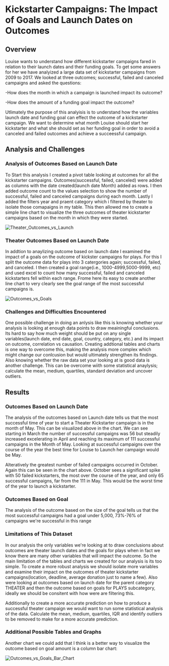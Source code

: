  # Kickstarter Campaigns: The Impact of Goals and Launch Dates on Outcomes
## Overview
Louise wants to understand how different kickstarter campaigns fared in relation to their launch dates and their funding goals. To get some answers for her we have analyized a large data set of kickstarter campaigns from 2009 to 2017. We looked at three outcomes; successful, failed and canceled campaigns and asked the questions:

-How does the month in which a campaign is launched impact its outcome?

-How does the amount of a funding goal impact the outcome?

Utlimately the purpose of this analyisis is to understand how the variables launch date and funding goal can effect the outcome of a kickstarter campaign. We want to determine what month Louise should start her kickstarter and what she should set as her funding goal in order to avoid a canceled and failed outcomes and achieve a succeessful campaign.

## Analysis and Challenges
### Analysis of Outcomes Based on Launch Date

To Start this analysis I created a pivot table looking at outcomes for all the kickstarter campaigns. Outcomes(successful, failed, canceled) were added as columns with the date created(launch date Month) added as rows.  I then added outcome count to the values selection to show the number of successful, failed and canceled campaigns during each month. Lastly I added the filters year and praent category which i filtered by theater to isolate those comapaigns in my table.  This then allowed me to create a simple line chart to visualize the three outcomes of theater kickstarter campaigns based on the month in which they were started.

![Theater_Outcomes_vs_Launch](https://user-images.githubusercontent.com/107006216/174694856-8be84735-1f23-47b5-bf8e-69c918642b14.png)


### Theater Outcomes Based on Launch Date

In addtion to anaylizing outcome based on launch date I examined the impact of a goals on the outcome of kickster campaigns for plays. For this I split the outcome data for plays into 3 catergories again; successful, failed, and canceled.  I then created a goal range(i.e., 1000-4999,5000-9999, etc) and used excel to count how many successful, failed and canceled kickstarters fell within each range. Frome here its easy to create another line chart to very clearly see the goal range of the most successful campaigns is.

![Outcomes_vs_Goals](https://user-images.githubusercontent.com/107006216/174694864-618e25cc-197d-483a-82a2-8162a8785b3a.png)

### Challenges and Difficulties Encountered

One possible challenge in doing an anlysis like this is knowing whether your analysis is looking at enough data points to draw meainingful conclusions.  Its hard to say how much weight should be put on any single variables(launch date, end date, goal, country, category, etc.) and its impact on outcome, correlation vs causation. Creating addtional tables and charts is one way to overcome this, making the analysis more complex which might change our conlcusion but would ultimately strengthen its findings. Also knowing whether the raw data set your looking at is good data is another challenge. This can be overcome wiith some statistical anaylysis; calculate the mean, medium, quartiles, standard deviation and uncover outliers. 

## Results
### Outcomes Based on Launch Date
The analysis of the outcomes based on Launch date tells us that the most successful time of year to start a Theater Kickstarter campaign is in the month of May. This  can be visualized above in the chart.  We can see starting in March the number of successful campaigns was 56 but steadily increased excelerating in April and reaching its maximum of 111 successful campaigns in the Month of May. Looking at successful campaigns over the course of the year the best time for Louise to Launch her campaign would be May. 

Alteratively the greatest number of failed campaigns occurred in October.  Again this can be seen in the chart above. October sees a significant spike with 50 failed kickstarters, the most over the course of the year, and only 65 successful campaigns, far from the 111 in May.  This would be the worst time of the year to launch a kickstarter. 

### Outcomes Based on Goal
The analysis of the outcome based on the size of the goal tells us that the most successful campaigns had a goal under 5,000, 73%-76% of campaigns we're successful in this range 

### Limitations of This Dataset
In our analysis the only variables we're looking at to draw conclusions about outcomes are theater launch dates and the goals for plays when in fact we know there are many other variables that will impact the outcome. So the main limitation of the tables and charts we created for our analysis is its too simple. To create a more robust analysis we should isolate more variables and examine their impact on the outcomes of theater kickstarter campaigns(location, deadline, average donation just to name a few). Also were looking at outcomes based on launch date for the parent category THEATER and then the outcome based on goals for PLAYS subcategory, ideally we should be consitent with how were are filtering this. 

Additionally to create a more accurate prediction on how to produce a successful theater campaign we would want to run some statistical analysis of the data. Calculate the mean, medium, quartiles, IQR and identify outliers to be removed to make for a more accurate prediction.

### Additional Possible Tables and Graphs

Another chart we could add that I think is a better way to visualize the outcome based on goal amount is a column bar chart:

![Outcomes_vs_Goals_Bar_Chart](https://user-images.githubusercontent.com/107006216/175422846-04bd9e15-d187-453d-b012-166b8da8b06a.png)









